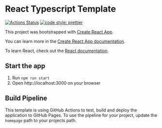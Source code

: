 # React Typescript Template

[![Actions Status](https://github.com/sbstnkng/react-typescript-template/workflows/Build%20and%20Deploy/badge.svg)](https://github.com/sbstnkng/react-typescript-template/actions)
[![code style: prettier](https://img.shields.io/badge/code_style-prettier-ff69b4.svg?style=flat)](https://github.com/prettier/prettier)

This project was bootstrapped with [Create React App](https://github.com/facebook/create-react-app).

You can learn more in the [Create React App documentation](https://facebook.github.io/create-react-app/docs/getting-started).

To learn React, check out the [React documentation](https://reactjs.org/).

## Start the app

1. Run `npm run start`
2. Open http://localhost:3000 on your browser

## Build Pipeline

This template is using GitHub Actions to test, build and deploy the application to GitHub Pages.
To use the pipeline for your project, update the `homepage` path to your projects path.
